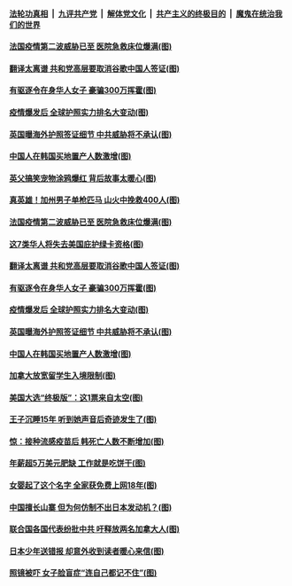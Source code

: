 ####  [法轮功真相](../../../../basic/blob/master/README.md?t=10251902) &nbsp;|&nbsp; [九评共产党](../../../../9ping.md/blob/master/README.md?t=10251902) &nbsp;|&nbsp; [解体党文化](../../../../jtdwh.md/blob/master/README.md?t=10251902)  &nbsp;|&nbsp; [共产主义的终极目的](../../../../gczydzjmd.md/blob/master/README.md?t=10251902) &nbsp;|&nbsp; [魔鬼在统治我们的世界](../../../../mgztzwmdsj.md/blob/master/README.md?t=10251902) 

#### [法国疫情第二波威胁已至 医院急救床位爆满(图)](../pages/p3/950323.md?t=10251902) 

#### [翻译太离谱 共和党高层要取消谷歌中国人签证(图)](../pages/p3/950319.md?t=10251902) 

#### [有驱逐令在身华人女子 豪骗300万挥霍(图)](../pages/p3/950282.md?t=10251902) 

#### [疫情爆发后 全球护照实力排名大变动(图)](../pages/p3/950304.md?t=10251902) 

#### [英国曝海外护照签证细节 中共威胁将不承认(图)](../pages/p3/950215.md?t=10251902) 

#### [中国人在韩国买地置产人数激增(图)](../pages/p3/950212.md?t=10251902) 

#### [英父搞笑宠物涂鸦爆红 背后故事太暖心(图)](../pages/p3/950344.md?t=10251902) 

#### [真英雄！加州男子单枪匹马 山火中挽救400人(图)](../pages/p3/950340.md?t=10251902) 

#### [法国疫情第二波威胁已至 医院急救床位爆满(图)](../pages/p3/950323.md?t=10251902) 

#### [这7类华人将失去美国庇护绿卡资格(图)](../pages/p3/950322.md?t=10251902) 

#### [翻译太离谱 共和党高层要取消谷歌中国人签证(图)](../pages/p3/950319.md?t=10251902) 

#### [有驱逐令在身华人女子 豪骗300万挥霍(图)](../pages/p3/950282.md?t=10251902) 

#### [疫情爆发后 全球护照实力排名大变动(图)](../pages/p3/950304.md?t=10251902) 

#### [英国曝海外护照签证细节 中共威胁将不承认(图)](../pages/p3/950215.md?t=10251902) 

#### [中国人在韩国买地置产人数激增(图)](../pages/p3/950212.md?t=10251902) 

#### [加拿大放宽留学生入境限制(图)](../pages/p3/950213.md?t=10251902) 

#### [美国大选“终极版”：这1票来自太空(图)](../pages/p3/950189.md?t=10251902) 

#### [王子沉睡15年 听到她声音后奇迹发生了(图)](../pages/p3/950176.md?t=10251902) 

#### [惊：接种流感疫苗后 韩死亡人数不断增加(图)](../pages/p3/950160.md?t=10251902) 


#### [年薪超5万美元肥缺 工作就是吃饼干(图)](../pages/p3/950121.md?t=10251902) 

#### [女婴起了这个名字 全家获免费上网18年(图)](../pages/p3/950091.md?t=10251902) 

#### [中国擅长山寨 但为何仿制不出日本发动机？(图)](../pages/p3/950087.md?t=10251902) 

#### [联合国各国代表纷批中共 吁释放两名加拿大人(图)](../pages/p3/950073.md?t=10251902) 

#### [日本少年送错报 却意外收到读者暖心来信(图)](../pages/p3/950004.md?t=10251902) 

#### [照镜被吓 女子脸盲症“连自己都记不住”(图)](../pages/p3/950040.md?t=10251902) 

